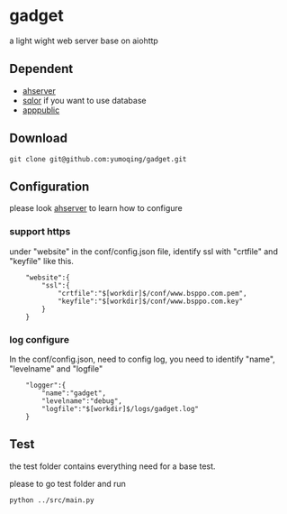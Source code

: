 # gadget
a light wight web server base on aiohttp

## Dependent
* [ahserver](https://github.com/yumoqing/ahserver)
* [sqlor](https://github.com/yumoqing/sqlor) if you want to use database
* [apppublic](https://github.com/yumoqing/apppublic)

## Download
```
git clone git@github.com:yumoqing/gadget.git
```

## Configuration
please look [ahserver](https://github.com/yumoqing/ahserver) to learn how to configure 

### support https
under "website" in the conf/config.json file, identify ssl with "crtfile" and "keyfile" 
like this.
```
	"website":{
		"ssl":{
			"crtfile":"$[workdir]$/conf/www.bsppo.com.pem",
			"keyfile":"$[workdir]$/conf/www.bsppo.com.key"
		}
	}
```
### log configure
In the conf/config.json, need to config log, you need to identify "name", "levelname" and "logfile"


```
	"logger":{
		"name":"gadget",
		"levelname":"debug",
		"logfile":"$[workdir]$/logs/gadget.log"
	}
```
## Test
the test folder contains everything need for a base test.

please to go test folder and run
```
python ../src/main.py
```
